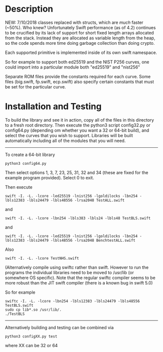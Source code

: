 # Description

NEW: 7/10/2018 classes replaced with structs, which are *much* faster (~50%).
Who knew? Unfortunately Swift performance (as of 4.2) continues to be 
crucified by its lack of support for short fixed length arrays allocated 
from the stack. Instead they are allocated as variable length from the heap, 
so the code spends more time doing garbage collection than doing crypto.

Each supported primitive is implemented inside of its own swift namespace. 

So for example to support both ed25519 and the NIST P256 curves, one
could import into a particular module both "ed25519" and "nist256"

Separate ROM files provide the constants required for each curve. Some
files (big.swift, fp.swift, ecp.swift) also specify certain constants 
that must be set for the particular curve.

# Installation and Testing

To build the library and see it in action, copy all of the files in this 
directory to a fresh root directory. Then execute the python3 script 
config32.py or config64.py (depending om whether you want a 32 or 
64-bit build), and select the curves that you wish to support. Libraries 
will be built automatically including all of the modules that you will need.

-------------------------------------------------

To create a 64-bit library

    python3 config64.py

Then select options 1, 3, 7, 23, 25, 31, 32 and 34 (these are fixed for the 
example program provided). Select 0 to exit.

Then execute

    swift -I. -L. -lcore -led25519 -lnist256 -lgoldilocks -lbn254 -lbls12383 -lbls24479 -lbls48556 -lrsa2048 TestALL.swift 

and

    swift -I. -L. -lcore -lbn254 -lbls383 -lbls24 -lbls48 TestBLS.swift 

and 

    swift -I. -L. -lcore -led25519 -lnist256 -lgoldilocks -lbn254 -lbls12383 -lbls24479 -lbls48556 -lrsa2048 BenchtestALL.swift 

Also

    swift -I. -L. -lcore TestNHS.swift

(Alternatively compile using swiftc rather than swift. However to run the 
programs the individual libraries need to be moved to /usr/lib (or somewhere 
OS specific). Note that the regular swiftc compiler seems to be more robust 
than the JIT swift compiler (there is a known bug in swift 5.0)

So for example

    swiftc -I. -L. -lcore -lbn254 -lbls12383 -lbls24479 -lbls48556 TestBLS.swift 
    sudo cp lib*.so /usr/lib/.
    ./TestBLS

-------------------------------------------------

Alternatively building and testing can be combined via

    python3 configXX.py test

where XX can be 32 or 64
